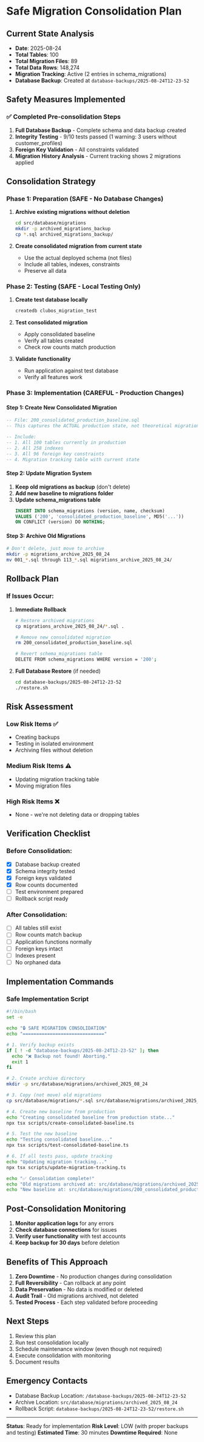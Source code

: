 # Safe Migration Consolidation Plan

## Current State Analysis
- **Date**: 2025-08-24
- **Total Tables**: 100
- **Total Migration Files**: 89
- **Total Data Rows**: 148,274
- **Migration Tracking**: Active (2 entries in schema_migrations)
- **Database Backup**: Created at `database-backups/2025-08-24T12-23-52`

## Safety Measures Implemented

### ✅ Completed Pre-consolidation Steps
1. **Full Database Backup** - Complete schema and data backup created
2. **Integrity Testing** - 9/10 tests passed (1 warning: 3 users without customer_profiles)
3. **Foreign Key Validation** - All constraints validated
4. **Migration History Analysis** - Current tracking shows 2 migrations applied

## Consolidation Strategy

### Phase 1: Preparation (SAFE - No Database Changes)
1. **Archive existing migrations without deletion**
   ```bash
   cd src/database/migrations
   mkdir -p archived_migrations_backup
   cp *.sql archived_migrations_backup/
   ```

2. **Create consolidated migration from current state**
   - Use the actual deployed schema (not files)
   - Include all tables, indexes, constraints
   - Preserve all data

### Phase 2: Testing (SAFE - Local Testing Only)
1. **Create test database locally**
   ```bash
   createdb clubos_migration_test
   ```

2. **Test consolidated migration**
   - Apply consolidated baseline
   - Verify all tables created
   - Check row counts match production

3. **Validate functionality**
   - Run application against test database
   - Verify all features work

### Phase 3: Implementation (CAREFUL - Production Changes)

#### Step 1: Create New Consolidated Migration
```sql
-- File: 200_consolidated_production_baseline.sql
-- This captures the ACTUAL production state, not theoretical migrations

-- Include:
-- 1. All 100 tables currently in production
-- 2. All 258 indexes
-- 3. All 96 foreign key constraints
-- 4. Migration tracking table with current state
```

#### Step 2: Update Migration System
1. **Keep old migrations as backup** (don't delete)
2. **Add new baseline to migrations folder**
3. **Update schema_migrations table**
   ```sql
   INSERT INTO schema_migrations (version, name, checksum) 
   VALUES ('200', 'consolidated_production_baseline', MD5('...'))
   ON CONFLICT (version) DO NOTHING;
   ```

#### Step 3: Archive Old Migrations
```bash
# Don't delete, just move to archive
mkdir -p migrations_archive_2025_08_24
mv 001_*.sql through 113_*.sql migrations_archive_2025_08_24/
```

## Rollback Plan

### If Issues Occur:
1. **Immediate Rollback**
   ```bash
   # Restore archived migrations
   cp migrations_archive_2025_08_24/*.sql .
   
   # Remove new consolidated migration
   rm 200_consolidated_production_baseline.sql
   
   # Revert schema_migrations table
   DELETE FROM schema_migrations WHERE version = '200';
   ```

2. **Full Database Restore** (if needed)
   ```bash
   cd database-backups/2025-08-24T12-23-52
   ./restore.sh
   ```

## Risk Assessment

### Low Risk Items ✅
- Creating backups
- Testing in isolated environment
- Archiving files without deletion

### Medium Risk Items ⚠️
- Updating migration tracking table
- Moving migration files

### High Risk Items ❌
- None - we're not deleting data or dropping tables

## Verification Checklist

### Before Consolidation:
- [x] Database backup created
- [x] Schema integrity tested
- [x] Foreign keys validated
- [x] Row counts documented
- [ ] Test environment prepared
- [ ] Rollback script ready

### After Consolidation:
- [ ] All tables still exist
- [ ] Row counts match backup
- [ ] Application functions normally
- [ ] Foreign keys intact
- [ ] Indexes present
- [ ] No orphaned data

## Implementation Commands

### Safe Implementation Script
```bash
#!/bin/bash
set -e

echo "🔒 SAFE MIGRATION CONSOLIDATION"
echo "=============================="

# 1. Verify backup exists
if [ ! -d "database-backups/2025-08-24T12-23-52" ]; then
  echo "❌ Backup not found! Aborting."
  exit 1
fi

# 2. Create archive directory
mkdir -p src/database/migrations/archived_2025_08_24

# 3. Copy (not move) old migrations
cp src/database/migrations/*.sql src/database/migrations/archived_2025_08_24/

# 4. Create new baseline from production
echo "Creating consolidated baseline from production state..."
npx tsx scripts/create-consolidated-baseline.ts

# 5. Test the new baseline
echo "Testing consolidated baseline..."
npx tsx scripts/test-consolidated-baseline.ts

# 6. If all tests pass, update tracking
echo "Updating migration tracking..."
npx tsx scripts/update-migration-tracking.ts

echo "✅ Consolidation complete!"
echo "Old migrations archived at: src/database/migrations/archived_2025_08_24/"
echo "New baseline at: src/database/migrations/200_consolidated_production_baseline.sql"
```

## Post-Consolidation Monitoring

1. **Monitor application logs** for any errors
2. **Check database connections** for issues
3. **Verify user functionality** with test accounts
4. **Keep backup for 30 days** before deletion

## Benefits of This Approach

1. **Zero Downtime** - No production changes during consolidation
2. **Full Reversibility** - Can rollback at any point
3. **Data Preservation** - No data is modified or deleted
4. **Audit Trail** - Old migrations archived, not deleted
5. **Tested Process** - Each step validated before proceeding

## Next Steps

1. Review this plan
2. Run test consolidation locally
3. Schedule maintenance window (even though not required)
4. Execute consolidation with monitoring
5. Document results

## Emergency Contacts

- Database Backup Location: `/database-backups/2025-08-24T12-23-52`
- Archive Location: `src/database/migrations/archived_2025_08_24`
- Rollback Script: `database-backups/2025-08-24T12-23-52/restore.sh`

---

**Status**: Ready for implementation
**Risk Level**: LOW (with proper backups and testing)
**Estimated Time**: 30 minutes
**Downtime Required**: None
